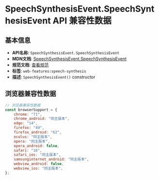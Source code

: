 # SpeechSynthesisEvent.SpeechSynthesisEvent API 兼容性数据

## 基本信息

- **API名称**: `SpeechSynthesisEvent.SpeechSynthesisEvent`
- **MDN文档**: [SpeechSynthesisEvent.SpeechSynthesisEvent](https://developer.mozilla.org/docs/Web/API/SpeechSynthesisEvent/SpeechSynthesisEvent)
- **规范文档**: [查看规范](https://webaudio.github.io/web-speech-api/#dom-speechsynthesisevent-speechsynthesisevent)
- **标签**: `web-features:speech-synthesis`
- **描述**: `SpeechSynthesisEvent()` constructor

## 浏览器兼容性数据

```javascript
// 浏览器兼容性数据
const browserSupport = {
    chrome: "71",
    chrome_android: "同主版本",
    edge: "14",
    firefox: "49",
    firefox_android: "62",
    oculus: "同主版本",
    opera: "同主版本",
    opera_android: false,
    safari: "16",
    safari_ios: "同主版本",
    samsunginternet_android: "同主版本",
    webview_android: false,
    webview_ios: "同主版本",
};

```

